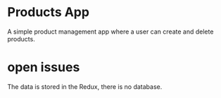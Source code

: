 # Products App

A simple product management app where a user can create and delete products.

# open issues

The data is stored in the Redux, there is no database.  
